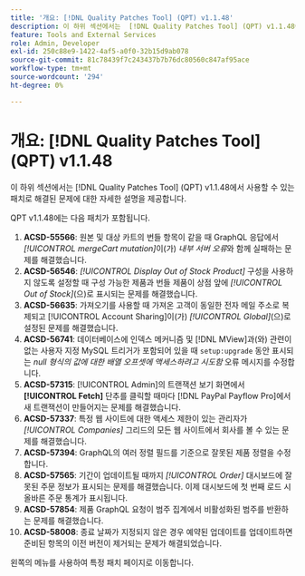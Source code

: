 ```yaml
---
title: '개요: [!DNL Quality Patches Tool] (QPT) v1.1.48'
description: 이 하위 섹션에서는  [!DNL Quality Patches Tool] (QPT) v1.1.48에서 사용할 수 있는 패치로 해결된 문제에 대한 자세한 설명을 제공합니다.
feature: Tools and External Services
role: Admin, Developer
exl-id: 250c88e9-1422-4af5-a0f0-32b15d9ab078
source-git-commit: 81c78439f7c243437b7b76dc80560c847af95ace
workflow-type: tm+mt
source-wordcount: '294'
ht-degree: 0%

---
```


# 개요: [!DNL Quality Patches Tool] (QPT) v1.1.48

이 하위 섹션에서는 [!DNL Quality Patches Tool] (QPT) v1.1.48에서 사용할 수 있는 패치로 해결된 문제에 대한 자세한 설명을 제공합니다.

QPT v1.1.48에는 다음 패치가 포함됩니다.

1. **ACSD-55566**: 원본 및 대상 카트의 번들 항목이 같을 때 GraphQL 응답에서 *[!UICONTROL mergeCart mutation]*&#x200B;이(가) *내부 서버 오류*&#x200B;와 함께 실패하는 문제를 해결했습니다.
1. **ACSD-56546**: *[!UICONTROL Display Out of Stock Product]* 구성을 사용하지 않도록 설정할 때 구성 가능한 제품과 번들 제품이 상점 앞에 *[!UICONTROL Out of Stock]*(으)로 표시되는 문제를 해결했습니다.
1. **ACSD-56635**: 가져오기를 사용할 때 가져온 고객이 동일한 전자 메일 주소로 복제되고 [!UICONTROL Account Sharing]이(가) *[!UICONTROL Global]*(으)로 설정된 문제를 해결했습니다.
1. **ACSD-56741**: 데이터베이스에 인덱스 메커니즘 및 [!DNL MView]과(와) 관련이 없는 사용자 지정 MySQL 트리거가 포함되어 있을 때 `setup:upgrade` 동안 표시되는 *null 형식의 값에 대한 배열 오프셋에 액세스하려고 시도함* 오류 메시지를 수정합니다.
1. **ACSD-57315**: [!UICONTROL Admin]의 트랜잭션 보기 화면에서 **[!UICONTROL Fetch]** 단추를 클릭할 때마다 [!DNL PayPal Payflow Pro]에서 새 트랜잭션이 만들어지는 문제를 해결했습니다.
1. **ACSD-57337**: 특정 웹 사이트에 대한 액세스 제한이 있는 관리자가 *[!UICONTROL Companies]* 그리드의 모든 웹 사이트에서 회사를 볼 수 있는 문제를 해결했습니다.
1. **ACSD-57394**: GraphQL의 여러 정렬 필드를 기준으로 잘못된 제품 정렬을 수정합니다.
1. **ACSD-57565**: 기간이 업데이트될 때까지 *[!UICONTROL Order]* 대시보드에 잘못된 주문 정보가 표시되는 문제를 해결했습니다. 이제 대시보드에 첫 번째 로드 시 올바른 주문 통계가 표시됩니다.
1. **ACSD-57854**: 제품 GraphQL 요청이 범주 집계에서 비활성화된 범주를 반환하는 문제를 해결했습니다.
1. **ACSD-58008**: 종료 날짜가 지정되지 않은 경우 예약된 업데이트를 업데이트하면 준비된 항목의 이전 버전이 제거되는 문제가 해결되었습니다.

왼쪽의 메뉴를 사용하여 특정 패치 페이지로 이동합니다.
